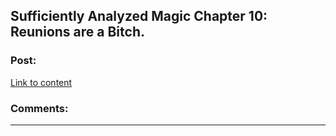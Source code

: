 ## Sufficiently Analyzed Magic Chapter 10: Reunions are a Bitch.

### Post:

[Link to content]()

### Comments:

---

